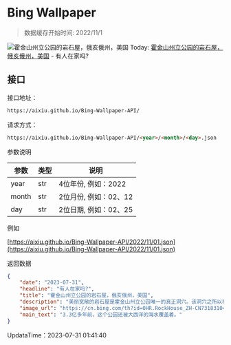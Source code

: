 # Bing Wallpaper

> 数据缓存开始时间: 2022/11/1

![霍金山州立公园的岩石屋，俄亥俄州，美国](https://cn.bing.com/th?id=OHR.RockHouse_ZH-CN7318310409_1920x1080.webp)
Today: [霍金山州立公园的岩石屋，俄亥俄州，美国](https://cn.bing.com/th?id=OHR.RockHouse_ZH-CN7318310409_1920x1080.webp) - 有人在家吗?

## 接口

接口地址：

```html
https://aixiu.github.io/Bing-Wallpaper-API/
```

请求方式：

```html
https://aixiu.github.io/Bing-Wallpaper-API/<year>/<month>/<day>.json
```

参数说明

| 参数 | 类型 | 说明 |
| - | - | - |
| year | str | 4位年份, 例如：2022 |
| month | str | 2位月份, 例如：02、12 |
| day | str | 2位日期, 例如：02、25 |

例如

[https://aixiu.github.io/Bing-Wallpaper-API/2022/11/01.json](https://aixiu.github.io/Bing-Wallpaper-API/2022/11/01.json)

返回数据

```json
{
    "date": "2023-07-31",
    "headline": "有人在家吗?",
    "title": "霍金山州立公园的岩石屋，俄亥俄州，美国",
    "description": "美丽宽敞的岩石屋是霍金山州立公园唯一的真正洞穴。该洞穴之所以被命名为岩石屋，是因为它曾在不同时期被不同的居住者用作避难所。岩石屋坐落在悬崖半山腰处，便于防御。早在欧洲移民到来之前，这里常被美洲原住民用于避难和举行仪式。",
    "image_url": "https://cn.bing.com/th?id=OHR.RockHouse_ZH-CN7318310409_1920x1080.webp",
    "main_text": "3.3亿多年前，这个公园还被大西洋的海水覆盖着。"
}
```

UpdataTime：2023-07-31 01:41:40
